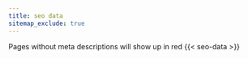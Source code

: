 ```yaml
---
title: seo data
sitemap_exclude: true
---
```


Pages without meta descriptions will show up in red
{{< seo-data >}}